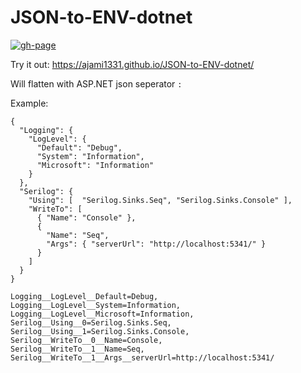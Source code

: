 # JSON-to-ENV-dotnet

[![gh-page](https://github.com/ajami1331/JSON-to-ENV-dotnet/actions/workflows/gh-pages.yml/badge.svg)](https://github.com/ajami1331/JSON-to-ENV-dotnet/actions/workflows/gh-pages.yml)

Try it out: https://ajami1331.github.io/JSON-to-ENV-dotnet/

Will flatten with ASP.NET json seperator `:`

Example:

```
{
  "Logging": {
    "LogLevel": {
      "Default": "Debug",
      "System": "Information",
      "Microsoft": "Information"
    }
  },
  "Serilog": {
    "Using": [  "Serilog.Sinks.Seq", "Serilog.Sinks.Console" ],
    "WriteTo": [
      { "Name": "Console" },
      {
        "Name": "Seq",
        "Args": { "serverUrl": "http://localhost:5341/" }
      }
    ]
  }
}
```

```
Logging__LogLevel__Default=Debug,
Logging__LogLevel__System=Information,
Logging__LogLevel__Microsoft=Information,
Serilog__Using__0=Serilog.Sinks.Seq,
Serilog__Using__1=Serilog.Sinks.Console,
Serilog__WriteTo__0__Name=Console,
Serilog__WriteTo__1__Name=Seq,
Serilog__WriteTo__1__Args__serverUrl=http://localhost:5341/
```
